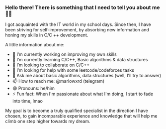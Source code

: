### Hello there! There is something that I need to tell you about me 👨‍💻
I got acquainted with the IT world in my school days. Since then, I have been striving for self-improvement, by absorbing new information and honing my skills in C/C ++ development.

A little information about me:

- 🔭 I’m currently working on improving my own skills
- 🌱 I’m currently learning C/C++, Basic algorithms & data structures
- 👯 I’m looking to collaborate on C/C++
- 🤔 I’m looking for help with some leetcode/codeforces tasks
- 💬 Ask me about basic algorithms, data structures (well, I'll try to answer)
- 📫 How to reach me: @marlowxrd (telegram)
- 😄 Pronouns: he/him
- ⚡ Fun fact: When I'm passionate about what I'm doing, I start to fade into time, lmao

My goal is to become a truly qualified specialist in the direction I have chosen, to gain incomparable experience and knowledge that will help me climb one step higher towards my dream.
